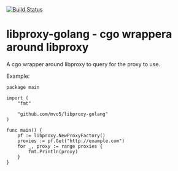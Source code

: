 [![Build Status][travis-image]][travis-url]
# libproxy-golang - cgo wrappera around libproxy

A cgo wrapper around libproxy to query for the proxy to use.

Example:
```golang
package main

import (
	"fmt"

	"github.com/mvo5/libproxy-golang"
)

func main() {
	pf := libproxy.NewProxyFactory()
	proxies := pf.Get("http://example.com")
	for _, proxy := range proxies {
		fmt.Println(proxy)
	}
}
```

[travis-image]: https://travis-ci.org/mvo5/libproxy-golang.svg?branch=master
[travis-url]: https://travis-ci.org/mvo5/libproxy-golang.svg?branch=master

